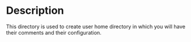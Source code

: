 # Description

This directory is used to create user home directory in which you will have their comments and their configuration.
